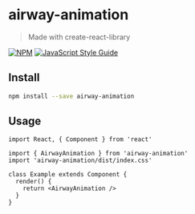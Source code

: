 # airway-animation

> Made with create-react-library

[![NPM](https://img.shields.io/npm/v/airway-animation.svg)](https://www.npmjs.com/package/airway-animation) [![JavaScript Style Guide](https://img.shields.io/badge/code_style-standard-brightgreen.svg)](https://standardjs.com)

## Install

```bash
npm install --save airway-animation
```

## Usage

```tsx
import React, { Component } from 'react'

import { AirwayAnimation } from 'airway-animation'
import 'airway-animation/dist/index.css'

class Example extends Component {
  render() {
    return <AirwayAnimation />
  }
}
```
